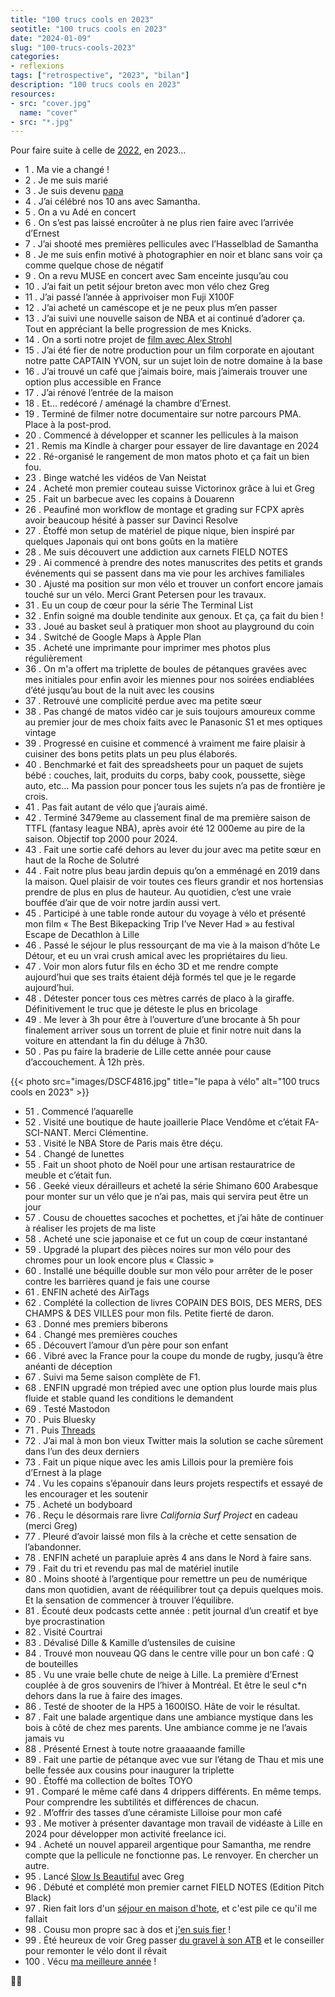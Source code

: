 ```yaml
---
title: "100 trucs cools en 2023"
seotitle: "100 trucs cools en 2023"
date: "2024-01-09"
slug: "100-trucs-cools-2023"
categories:
- reflexions
tags: ["retrospective", "2023", "bilan"]
description: "100 trucs cools en 2023"
resources:
- src: "cover.jpg"
  name: "cover"
- src: "*.jpg"
---
```

Pour faire suite à celle de [2022](https://jeremyjanin.com/100-trucs-cools-2022/), en 2023…

- 1 . Ma vie a changé !
- 2 . Je me suis marié
- 3 . Je suis devenu [papa](https://jeremyjanin.com/je-suis-papa/)
- 4 . J’ai célébré nos 10 ans avec Samantha.
- 5 . On a vu Adé en concert
- 6 . On s’est pas laissé encroûter à ne plus rien faire avec l’arrivée d’Ernest
- 7 . J’ai shooté mes premières pellicules avec l’Hasselblad de Samantha
- 8 . Je me suis enfin motivé à photographier en noir et blanc sans voir ça comme quelque chose de négatif
- 9 . On a revu MUSE en concert avec Sam enceinte jusqu’au cou
- 10 . J’ai fait un petit séjour breton avec mon vélo chez Greg
- 11 . J’ai passé l’année à apprivoiser mon Fuji X100F
- 12 . J’ai acheté un caméscope et je ne peux plus m’en passer
- 13 . J’ai suivi une nouvelle saison de NBA et ai continué d’adorer ça. Tout en appréciant la belle progression de mes Knicks.
- 14 . On a sorti notre projet de [film avec Alex Strohl](https://captainyvon.fr/portfolio/lhiver-a-contre-courant/)
- 15 . J’ai été fier de notre production pour un film corporate en ajoutant notre patte CAPTAIN YVON, sur un sujet loin de notre domaine à la base
- 16 . J’ai trouvé un café que j’aimais boire, mais j’aimerais trouver une option plus accessible en France
- 17 . J’ai rénové l’entrée de la maison
- 18 . Et… redécoré / aménagé la chambre d’Ernest.
- 19 . Terminé de filmer notre documentaire sur notre parcours PMA. Place à la post-prod.
- 20 . Commencé à développer et scanner les pellicules à la maison
- 21 . Remis ma Kindle à charger pour essayer de lire davantage en 2024
- 22 . Ré-organisé le rangement de mon matos photo et ça fait un bien fou.
- 23 . Binge watché les vidéos de Van Neistat
- 24 . Acheté mon premier couteau suisse Victorinox grâce à lui et Greg
- 25 . Fait un barbecue avec les copains à Douarenn
- 26 . Peaufiné mon workflow de montage et grading sur FCPX après avoir beaucoup hésité à passer sur Davinci Resolve
- 27 . Étoffé mon setup de matériel de pique nique, bien inspiré par quelques Japonais qui ont bons goûts en la matière
- 28 . Me suis découvert une addiction aux carnets FIELD NOTES
- 29 . Ai commencé à prendre des notes manuscrites des petits et grands événements qui se passent dans ma vie pour les archives familiales
- 30 . Ajusté ma position sur mon vélo et trouver un confort encore jamais touché sur un vélo. Merci Grant Petersen pour les travaux.
- 31 . Eu un coup de cœur pour la série The Terminal List
- 32 . Enfin soigné ma double tendinite aux genoux. Et ça, ça fait du bien !
- 33 . Joué au basket seul à pratiquer mon shoot au playground du coin
- 34 . Switché de Google Maps à Apple Plan
- 35 . Acheté une imprimante pour imprimer mes photos plus régulièrement
- 36 . On m'a offert ma triplette de boules de pétanques gravées avec mes initiales pour enfin avoir les miennes pour nos soirées endiablées d’été jusqu’au bout de la nuit avec les cousins
- 37 . Retrouvé une complicité perdue avec ma petite sœur
- 38 . Pas changé de matos vidéo car je suis toujours amoureux comme au premier jour de mes choix faits avec le Panasonic S1 et mes optiques vintage
- 39 . Progressé en cuisine et commencé à vraiment me faire plaisir à cuisiner des bons petits plats un peu plus élaborés.
- 40 . Benchmarké et fait des spreadsheets pour un paquet de sujets bébé : couches, lait, produits du corps, baby cook, poussette, siège auto, etc… Ma passion pour poncer tous les sujets n’a pas de frontière je crois.
- 41 . Pas fait autant de vélo que j’aurais aimé.
- 42 . Terminé 3479eme au classement final de ma première saison de TTFL (fantasy league NBA), après avoir été 12 000eme au pire de la saison. Objectif top 2000 pour 2024.
- 43 . Fait une sortie café dehors au lever du jour avec ma petite sœur en haut de la Roche de Solutré
- 44 . Fait notre plus beau jardin depuis qu’on a emménagé en 2019 dans la maison. Quel plaisir de voir toutes ces fleurs grandir et nos hortensias prendre de plus en plus de hauteur. Au quotidien, c’est une vraie bouffée d’air que de voir notre jardin aussi vert.
- 45 . Participé à une table ronde autour du voyage à vélo et présenté mon film « The Best Bikepacking Trip I’ve Never Had » au festival Escape de Decathlon à Lille
- 46 . Passé le séjour le plus ressourçant de ma vie à la maison d’hôte Le Détour, et eu un vrai crush amical avec les propriétaires du lieu.
- 47 . Voir mon alors futur fils en écho 3D et me rendre compte aujourd’hui que ses traits étaient déjà formés tel que je le regarde aujourd’hui.
- 48 . Détester poncer tous ces mètres carrés de placo à la giraffe. Définitivement le truc que je déteste le plus en bricolage
- 49 . Me lever à 3h pour être à l’ouverture d’une brocante à 5h pour finalement arriver sous un torrent de pluie et finir notre nuit dans la voiture en attendant la fin du déluge à 7h30.
- 50 . Pas pu faire la braderie de Lille cette année pour cause d’accouchement. À 12h près.

{{< photo src="images/DSCF4816.jpg" title="le papa à vélo" alt="100 trucs cools en 2023" >}}

- 51 . Commencé l’aquarelle
- 52 . Visité une boutique de haute joaillerie Place Vendôme et c’était FA-SCI-NANT. Merci Clémentine.
- 53 . Visité le NBA Store de Paris mais être déçu.
- 54 . Changé de lunettes
- 55 . Fait un shoot photo de Noël pour une artisan restauratrice de meuble et c’était fun.
- 56 . Geeké vieux dérailleurs et acheté la série Shimano 600 Arabesque pour monter sur un vélo que je n’ai pas, mais qui servira peut être un jour
- 57 . Cousu de chouettes sacoches et pochettes, et j’ai hâte de continuer à réaliser les projets de ma liste
- 58 . Acheté une scie japonaise et ce fut un coup de cœur instantané
- 59 . Upgradé la plupart des pièces noires sur mon vélo pour des chromes pour un look encore plus « Classic »
- 60 . Installé une béquille double sur mon vélo pour arrêter de le poser contre les barrières quand je fais une course
- 61 . ENFIN acheté des AirTags
- 62 . Complété la collection de livres COPAIN DES BOIS, DES MERS, DES CHAMPS & DES VILLES pour mon fils. Petite fierté de daron.
- 63 . Donné mes premiers biberons
- 64 . Changé mes premières couches
- 65 . Découvert l’amour d’un père pour son enfant
- 66 . Vibré avec la France pour la coupe du monde de rugby, jusqu’à être anéanti de déception
- 67 . Suivi ma 5eme saison complète de F1.
- 68 . ENFIN upgradé mon trépied avec une option plus lourde mais plus fluide et stable quand les conditions le demandent
- 69 . Testé Mastodon
- 70 . Puis Bluesky
- 71 . Puis [Threads](https://www.threads.net/@jeremy.janin)
- 72 . J’ai mal à mon bon vieux Twitter mais la solution se cache sûrement dans l’un des deux derniers
- 73 . Fait un pique nique avec les amis Lillois pour la première fois d’Ernest à la plage
- 74 . Vu les copains s’épanouir dans leurs projets respectifs et essayé de les encourager et les soutenir
- 75 . Acheté un bodyboard
- 76 . Reçu le désormais rare livre *California Surf Project* en cadeau (merci Greg)
- 77 . Pleuré d’avoir laissé mon fils à la crèche et cette sensation de l’abandonner.
- 78 . ENFIN acheté un parapluie après 4 ans dans le Nord à faire sans.
- 79 . Fait du tri et revendu pas mal de matériel inutile
- 80 . Moins shooté à l’argentique pour remettre un peu de numérique dans mon quotidien, avant de rééquilibrer tout ça depuis quelques mois. Et la sensation de commencer à trouver l’équilibre.
- 81 . Écouté deux podcasts cette année : petit journal d’un creatif et bye bye procrastination
- 82 . Visité Courtrai
- 83 . Dévalisé Dille & Kamille d’ustensiles de cuisine
- 84 . Trouvé mon nouveau QG dans le centre ville pour un bon café : Q de bouteilles
- 85 . Vu une vraie belle chute de neige à Lille. La première d’Ernest couplée à de gros souvenirs de l’hiver à Montréal. Et être le seul c*n dehors dans la rue à faire des images.
- 86 . Testé de shooter de la HP5 à 1600ISO. Hâte de voir le résultat.
- 87 . Fait une balade argentique dans une ambiance mystique dans les bois à côté de chez mes parents. Une ambiance comme je ne l’avais jamais vu
- 88 . Présenté Ernest à toute notre graaaaande famille
- 89 . Fait une partie de pétanque avec vue sur l’étang de Thau et mis une belle fessée aux cousins pour inaugurer la triplette
- 90 . Étoffé ma collection de boîtes TOYO
- 91 . Comparé le même café dans 4 drippers différents. En même temps. Pour comprendre les subtilités et différences de chacun.
- 92 . M’offrir des tasses d’une céramiste Lilloise pour mon café
- 93 . Me motiver à présenter davantage mon travail de vidéaste à Lille en 2024 pour développer mon activité freelance ici.
- 94 . Acheté un nouvel appareil argentique pour Samantha, me rendre compte que la pellicule ne fonctionne pas. Le renvoyer. En chercher un autre.
- 95 . Lancé [Slow Is Beautiful](http://slowisbeautiful.cool) avec Greg
- 96 . Débuté et complété mon premier carnet FIELD NOTES (Edition Pitch Black)
- 97 . Rien fait lors d'un [séjour en maison d'hote](https://jeremyjanin.com/maison-le-detour/), et c'est pile ce qu'il me fallait
- 98 . Cousu mon propre sac à dos et [j'en suis fier](https://www.instagram.com/reel/CvITLJpIe_Q/) !
- 99 . Été heureux de voir Greg passer [du gravel à son ATB](https://gregorymignard.com/restauration-vtt-atb/) et le conseiller pour remonter le vélo dont il rêvait
- 100 . Vécu [ma meilleure année](https://www.instagram.com/p/C12ZkdkMnbj/) !



✌🏻

